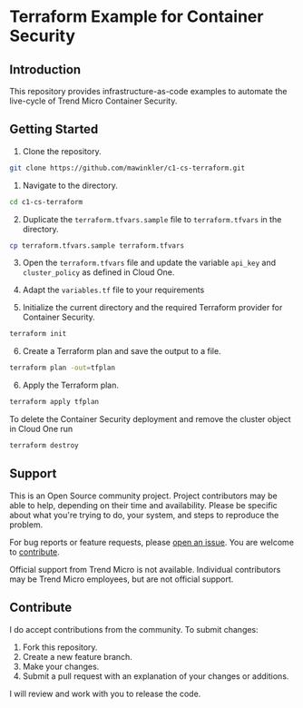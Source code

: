 # Terraform Example for Container Security

## Introduction

This repository provides infrastructure-as-code examples to automate the live-cycle of Trend Micro Container Security.

## Getting Started

1. Clone the repository.

```sh
git clone https://github.com/mawinkler/c1-cs-terraform.git
```

1. Navigate to the directory.

```sh
cd c1-cs-terraform
```

2. Duplicate the `terraform.tfvars.sample` file to `terraform.tfvars` in the directory.

```sh
cp terraform.tfvars.sample terraform.tfvars
```

3. Open the `terraform.tfvars` file and update the variable `api_key` and `cluster_policy` as defined in Cloud One.

4. Adapt the `variables.tf` file to your requirements

5. Initialize the current directory and the required Terraform provider for Container Security.

```sh
terraform init
```

6. Create a Terraform plan and save the output to a file.

```sh
terraform plan -out=tfplan
```

6. Apply the Terraform plan.

```sh
terraform apply tfplan
```

To delete the Container Security deployment and remove the cluster object in Cloud One run

```sh
terraform destroy
```

## Support

This is an Open Source community project. Project contributors may be able to help, depending on their time and availability. Please be specific about what you're trying to do, your system, and steps to reproduce the problem.

For bug reports or feature requests, please [open an issue](../../issues). You are welcome to [contribute](#contribute).

Official support from Trend Micro is not available. Individual contributors may be Trend Micro employees, but are not official support.

## Contribute

I do accept contributions from the community. To submit changes:

1. Fork this repository.
1. Create a new feature branch.
1. Make your changes.
1. Submit a pull request with an explanation of your changes or additions.

I will review and work with you to release the code.
